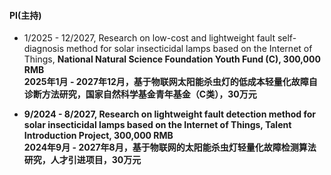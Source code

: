
#### PI(主持)

- 1/2025 - 12/2027, Research on low-cost and lightweight fault self-diagnosis method for solar insecticidal lamps based on the Internet of Things, <strong>National Natural Science Foundation Youth Fund (C)<strong>, 300,000 RMB\
2025年1月 - 2027年12月，基于物联网太阳能杀虫灯的低成本轻量化故障自诊断方法研究，国家自然科学基金青年基金（C类），30万元

- 9/2024 - 8/2027, Research on lightweight fault detection method for solar insecticidal lamps based on the Internet of Things, <strong>Talent Introduction Project<strong>, 300,000 RMB\
2024年9月 - 2027年8月，基于物联网的太阳能杀虫灯轻量化故障检测算法研究，人才引进项目，30万元